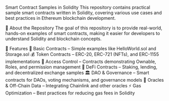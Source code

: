 Smart Contract Samples in Solidity
This repository contains practical sample smart contracts written in Solidity, covering various use cases and best practices in Ethereum blockchain development.

🚀 About the Repository
The goal of this repository is to provide real-world, hands-on examples of smart contracts, making it easier for developers to understand Solidity and blockchain concepts.

📌 Features
📜 Basic Contracts – Simple examples like HelloWorld.sol and Storage.sol
💰 Token Contracts – ERC-20, ERC-721 (NFTs), and ERC-1155 implementations
🔐 Access Control – Contracts demonstrating Ownable, Roles, and permission management
🤝 DeFi Contracts – Staking, lending, and decentralized exchange samples
🏛 DAO & Governance – Smart contracts for DAOs, voting mechanisms, and governance models
📡 Oracles & Off-Chain Data – Integrating Chainlink and other oracles
⚡ Gas Optimization – Best practices for reducing gas fees in Solidity